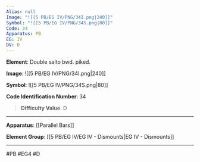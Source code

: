 ```yaml
---
Alias: null
Image: "![[5 PB/EG IV/PNG/34I.png|240]]"
Symbol: "![[5 PB/EG IV/PNG/34S.png|80]]"
Code: 34
Apparatus: PB
EG: IV
DV: D
---
```

**Element**: Double salto bwd. piked.

**Image**:
![[5 PB/EG IV/PNG/34I.png|240]]

**Symbol**:
![[5 PB/EG IV/PNG/34S.png|80]]

**Code Identification Number**: 34

>**Difficulty Value**: D

___
**Apparatus**: [[Parallel Bars]]

**Element Group**: [[5 PB/EG IV/EG IV - Dismounts|EG IV - Dismounts]]
___
#PB #EG4 #D
